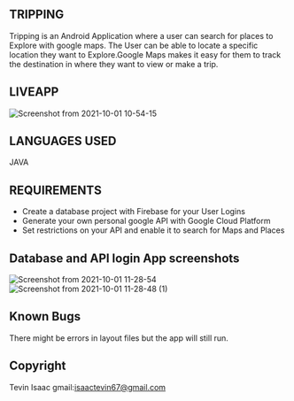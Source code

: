 ## TRIPPING
Tripping  is an Android Application where a user can search for places to Explore with google maps.
The User can be able to locate a specific location they want to Explore.Google Maps makes it easy for
 them to track the destination in where they want to view or make a trip.

## LIVEAPP
![Screenshot from 2021-10-01 10-54-15](https://user-images.githubusercontent.com/81568615/135585549-25a52770-284b-494d-9d6d-66a67f11120f.png)

## LANGUAGES USED
JAVA

## REQUIREMENTS
* Create a database project with Firebase for your User Logins
* Generate your own personal google API with Google Cloud Platform
* Set restrictions on your API and enable it to search for Maps and Places

## Database and API login App screenshots
![Screenshot from 2021-10-01 11-28-54](https://user-images.githubusercontent.com/81568615/135590665-2fefb218-aab4-42d1-b32f-877a2671ff10.png)
![Screenshot from 2021-10-01 11-28-48 (1)](https://user-images.githubusercontent.com/81568615/135590766-8482e901-773e-413f-b7a4-360eb32f80d2.png)




## Known Bugs
There might be errors in layout files but the app will still run.

## Copyright
Tevin Isaac
gmail:isaactevin67@gmail.com




